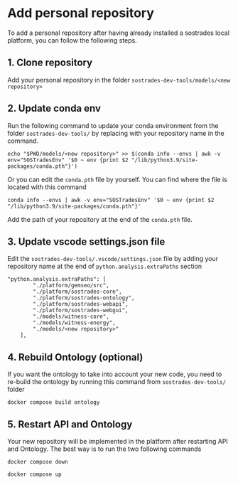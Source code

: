 # Add personal repository

To add a personal repository after having already installed a sostrades local platform, you can follow the following steps.

## 1. Clone repository

Add your personal repository in the folder `sostrades-dev-tools/models/<new repository>`

## 2. Update conda env

Run the following command to update your conda environment from the folder `sostrades-dev-tools/` by replacing <new repository> with your repository name in the command.
```
echo "$PWD/models/<new repository>" >> $(conda info --envs | awk -v env="SOSTradesEnv" '$0 ~ env {print $2 "/lib/python3.9/site-packages/conda.pth"}') 
```
Or you can edit the `conda.pth` file by yourself. You can find where the file is located with this command
```
conda info --envs | awk -v env="SOSTradesEnv" '$0 ~ env {print $2 "/lib/python3.9/site-packages/conda.pth"}'
```
Add the path of your repository at the end of the `conda.pth` file.

## 3. Update vscode settings.json file

Edit the `sostrades-dev-tools/.vscode/settings.json` file by adding your repository name at the end of `python.analysis.extraPaths` section
```
"python.analysis.extraPaths": [
        "./platform/gemseo/src",
        "./platform/sostrades-core",
        "./platform/sostrades-ontology",
        "./platform/sostrades-webapi",
        "./platform/sostrades-webgui",
        "./models/witness-core",
        "./models/witness-energy",
        "./models/<new repository>"
    ],
```

## 4. Rebuild Ontology (optional)  

If you want the ontology to take into account your new code, you need to re-build the ontology by running this command from `sostrades-dev-tools/` folder
```
docker compose build ontology
```

## 5. Restart API and Ontology

Your new repository will be implemented in the platform after restarting API and Ontology. The best way is to run the two following commands
```
docker compose down
```
```
docker compose up
```
